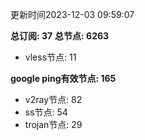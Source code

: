 更新时间2023-12-03 09:59:07

**总订阅: 37**
**总节点: 6263**
- vless节点: 11

**google ping有效节点: 165**
- v2ray节点: 82
- ss节点: 54
- trojan节点: 29
